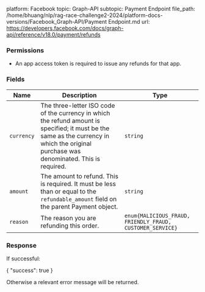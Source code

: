 platform: Facebook
topic: Graph-API
subtopic: Payment Endpoint
file_path: /home/bhuang/nlp/rag-race-challenge2-2024/platform-docs-versions/Facebook_Graph-API/Payment Endpoint.md
url: https://developers.facebook.com/docs/graph-api/reference/v18.0/payment/refunds

### Permissions

* An app access token is required to issue any refunds for that app.
    

### Fields

| Name | Description | Type |
| --- | --- | --- |
| `currency` | The three-letter ISO code of the currency in which the refund amount is specified; it must be the same as the currency in which the original purchase was denominated. This is required. | `string` |
| `amount` | The amount to refund. This is required. It must be less than or equal to the `refundable_amount` field on the parent Payment object. | `string` |
| `reason` | The reason you are refunding this order. | `enum{MALICIOUS_FRAUD, FRIENDLY_FRAUD, CUSTOMER_SERVICE}` |

### Response

If successful:

{
  "success": true
}

Otherwise a relevant error message will be returned.